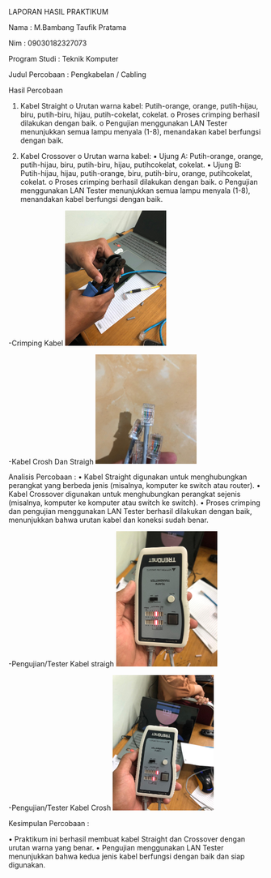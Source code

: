 LAPORAN HASIL PRAKTIKUM 


Nama             :  M.Bambang Taufik Pratama

Nim              :  09030182327073

Program Studi    :  Teknik Komputer 

Judul Percobaan  : Pengkabelan / Cabling 

 
Hasil Percobaan 
1.	Kabel Straight o 	Urutan warna kabel: Putih-orange, orange, putih-hijau, biru, putih-biru, hijau, putih-cokelat, cokelat. 
   o Proses crimping berhasil dilakukan dengan baik. o 	Pengujian menggunakan LAN Tester menunjukkan semua lampu menyala (1-8), menandakan kabel berfungsi dengan baik.
  	
2.	Kabel Crossover o 	Urutan warna kabel: 
   ▪	Ujung A: Putih-orange, orange, putih-hijau, biru, putih-biru, hijau, putihcokelat, cokelat. 
  ▪	Ujung B: Putih-hijau, hijau, putih-orange, biru, putih-biru, orange, putihcokelat, cokelat. 
  o	Proses crimping berhasil dilakukan dengan baik. o 	Pengujian menggunakan LAN Tester menunjukkan semua lampu menyala (1-8), menandakan kabel berfungsi dengan baik.

-Crimping Kabel
<img src="https://github.com/Bambang120/bambang/blob/main/pratikum/tang.jpg" alt="image"
width="200">

-Kabel Crosh Dan Straigh
<img src="https://github.com/Bambang120/bambang/blob/main/pratikum/kabel.jpg" alt="image"
width="200">


Analisis Percobaan : 
•	Kabel Straight digunakan untuk menghubungkan perangkat yang berbeda jenis (misalnya, komputer ke switch atau router). 
•	Kabel Crossover digunakan untuk menghubungkan perangkat sejenis (misalnya, komputer ke komputer atau switch ke switch). 
•	Proses crimping dan pengujian menggunakan LAN Tester berhasil dilakukan dengan baik, menunjukkan bahwa urutan kabel dan koneksi sudah benar. 


-Pengujian/Tester Kabel straigh
<img src="https://github.com/Bambang120/bambang/blob/main/pratikum/straigh.jpg" alt="image"
width="200">


-Pengujian/Tester Kabel Crosh
<img src="https://github.com/Bambang120/bambang/blob/main/pratikum/crohs.jpg" alt="image"
width="200">

Kesimpulan Percobaan : 

  •	Praktikum ini berhasil membuat kabel Straight dan Crossover dengan urutan warna yang benar. 
  •	Pengujian menggunakan LAN Tester menunjukkan bahwa kedua jenis kabel berfungsi dengan baik dan siap digunakan. 

